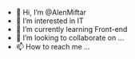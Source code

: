 - 👋 Hi, I’m @AlenMiftar
- 👀 I’m interested in IT
- 🌱 I’m currently learning Front-end 
- 💞️ I’m looking to collaborate on ...
- 📫 How to reach me ...

<!---
AlenMiftar/AlenMiftar is a ✨ special ✨ repository because its `README.md` (this file) appears on your GitHub profile.
You can click the Preview link to take a look at your changes.
--->

